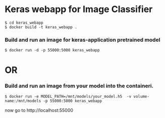 # Keras webapp for Image Classifier


```shell
$ cd keras_webapp
$ docker build -t keras_webapp .
```

### Build and run an image for keras-application pretrained model 
```shell
$ docker run -d -p 55000:5000 keras_webapp
```
# OR

### Build and run an image from your model into the containeri.
```shell
$ docker run -e MODEL_PATH=/mnt/models/your_model.h5  -v volume-name:/mnt/models -p 55000:5000 keras_webapp
```
now go to 
http://localhost:55000
